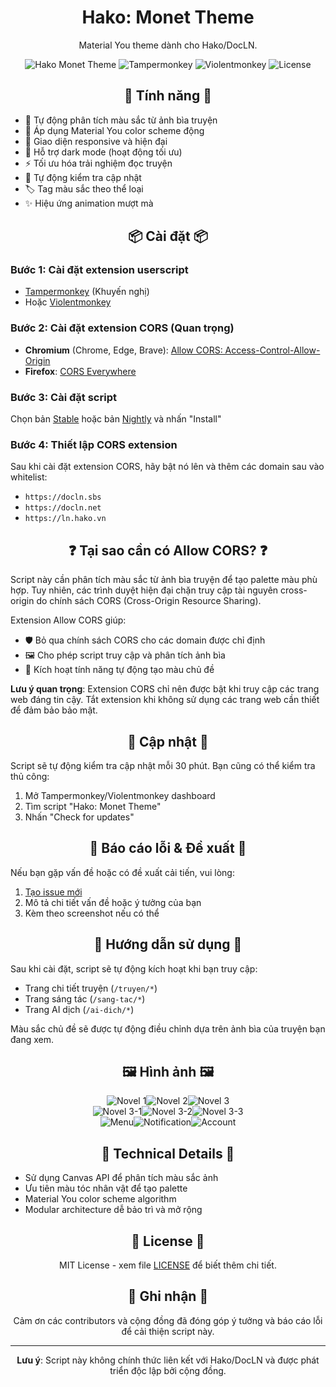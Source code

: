 <div align="center">

# Hako: Monet Theme

Material You theme dành cho Hako/DocLN.

![Hako Monet Theme](https://img.shields.io/badge/Version-2.9.6-blue.svg)
![Tampermonkey](https://img.shields.io/badge/Tampermonkey-Supported-green.svg)
![Violentmonkey](https://img.shields.io/badge/Violentmonkey-Supported-green.svg)
![License](https://img.shields.io/badge/License-MIT-yellow.svg)

## 🌟 Tính năng 🌟

<div align="left">

- 🎨 Tự động phân tích màu sắc từ ảnh bìa truyện
- 🎯 Áp dụng Material You color scheme động
- 📱 Giao diện responsive và hiện đại
- 🌙 Hỗ trợ dark mode (hoạt động tối ưu)
- ⚡ Tối ưu hóa trải nghiệm đọc truyện
- 🔔 Tự động kiểm tra cập nhật
- 🏷️ Tag màu sắc theo thể loại
- ✨ Hiệu ứng animation mượt mà

</div>

## 📦 Cài đặt 📦

<div align="left">

### Bước 1: Cài đặt extension userscript
- [Tampermonkey](https://www.tampermonkey.net/) (Khuyến nghị)
- Hoặc [Violentmonkey](https://violentmonkey.github.io/get-it/)

### Bước 2: Cài đặt extension CORS (Quan trọng)
- **Chromium** (Chrome, Edge, Brave): [Allow CORS: Access-Control-Allow-Origin](https://chromewebstore.google.com/detail/allow-cors-access-control/lhobafahddgcelffkeicbaginigeejlf)
- **Firefox**: [CORS Everywhere](https://addons.mozilla.org/en-US/firefox/addon/cors-everywhere/)

### Bước 3: Cài đặt script
Chọn bản [Stable](https://github.com/sang765/HakoMonetTheme/raw/main/HakoMonetTheme.user.js) hoặc bản [Nightly](https://github.com/sang765/HakoMonetTheme/raw/nightly/HakoMonetTheme.user.js) và nhấn "Install"

### Bước 4: Thiết lập CORS extension
Sau khi cài đặt extension CORS, hãy bật nó lên và thêm các domain sau vào whitelist:
- `https://docln.sbs`
- `https://docln.net` 
- `https://ln.hako.vn`

</div>

## ❓ Tại sao cần có Allow CORS? ❓

<div align="left">

Script này cần phân tích màu sắc từ ảnh bìa truyện để tạo palette màu phù hợp. Tuy nhiên, các trình duyệt hiện đại chặn truy cập tài nguyên cross-origin do chính sách CORS (Cross-Origin Resource Sharing). 

Extension Allow CORS giúp:
- 🛡️ Bỏ qua chính sách CORS cho các domain được chỉ định
- 🖼️ Cho phép script truy cập và phân tích ảnh bìa
- 🎨 Kích hoạt tính năng tự động tạo màu chủ đề

**Lưu ý quan trọng**: Extension CORS chỉ nên được bật khi truy cập các trang web đáng tin cậy. Tắt extension khi không sử dụng các trang web cần thiết để đảm bảo bảo mật.

</div>

## 🔄 Cập nhật 🔄

<div align="left">

Script sẽ tự động kiểm tra cập nhật mỗi 30 phút. Bạn cũng có thể kiểm tra thủ công:

1. Mở Tampermonkey/Violentmonkey dashboard
2. Tìm script "Hako: Monet Theme"
3. Nhấn "Check for updates"

</div>

## 🐛 Báo cáo lỗi & Đề xuất 🐛

<div align="left">

Nếu bạn gặp vấn đề hoặc có đề xuất cải tiến, vui lòng:
1. [Tạo issue mới](https://github.com/sang765/HakoMonetTheme/issues)
2. Mô tả chi tiết vấn đề hoặc ý tưởng của bạn
3. Kèm theo screenshot nếu có thể

</div>

## 📖 Hướng dẫn sử dụng 📖

<div align="left">

Sau khi cài đặt, script sẽ tự động kích hoạt khi bạn truy cập:
- Trang chi tiết truyện (`/truyen/*`)
- Trang sáng tác (`/sang-tac/*`)
- Trang AI dịch (`/ai-dich/*`)

Màu sắc chủ đề sẽ được tự động điều chỉnh dựa trên ảnh bìa của truyện bạn đang xem.

</div>

## 🖼️ Hình ảnh 🖼️

![Novel 1](/.github/assets/Novel-1.png)![Novel 2](/.github/assets/Novel-2.png)![Novel 3](/.github/assets/Novel-3.png)  
![Novel 3-1](/.github/assets/3-1.png)![Novel 3-2](/.github/assets/3-2.png)![Novel 3-3](/.github/assets/3-3.png)  
![Menu](/.github/assets/menu.png)![Notification](/.github/assets/notification.png)![Account](/.github/assets/account.png)

## 🔧 Technical Details 🔧

<div align="left">

- Sử dụng Canvas API để phân tích màu sắc ảnh
- Ưu tiên màu tóc nhân vật để tạo palette
- Material You color scheme algorithm
- Modular architecture dễ bảo trì và mở rộng

</div>

## 📜 License 📜

<div align="center">

MIT License - xem file [LICENSE](LICENSE) để biết thêm chi tiết.

</div>

## 🙏 Ghi nhận 🙏

<div align="center">

Cảm ơn các contributors và cộng đồng đã đóng góp ý tưởng và báo cáo lỗi để cải thiện script này.  

</div>

---

**Lưu ý**: Script này không chính thức liên kết với Hako/DocLN và được phát triển độc lập bởi cộng đồng.

</div>
